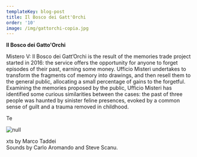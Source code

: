 ```yaml
---
templateKey: blog-post
title: Il Bosco dei Gatt'Orchi
order: '10'
image: /img/gattorchi-copia.jpg
---
```

**Il Bosco dei Gatto'Orchi**

Mistero V: Il Bosco dei Gatt’Orchi is the result of the memories trade project started in 2016: the service offers the opportunity for anyone to forget episodes of their past, earning some money. Ufficio Misteri undertakes to transform the fragments cof memory into drawings, and then resell them to the general public, allocating a small percentage of gains to the forgetful. Examining the memories proposed by the public, Ufficio Misteri has identified some curious similarities between the cases: the past of three people was haunted by sinister feline presences, evoked by a common sense of guilt and a trauma removed in childhood. 

Te

![null](/img/2-biglie.gif)

xts by Marco Taddei\
Sounds by Carlo Aromando and Steve Scanu.
